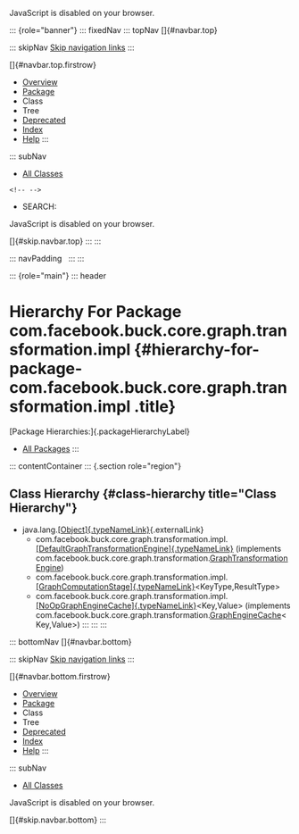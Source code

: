 <div>

JavaScript is disabled on your browser.

</div>

::: {role="banner"}
::: fixedNav
::: topNav
[]{#navbar.top}

::: skipNav
[Skip navigation links](#skip.navbar.top "Skip navigation links")
:::

[]{#navbar.top.firstrow}

-   [Overview](../../../../../../../index.html)
-   [Package](package-summary.html)
-   Class
-   Tree
-   [Deprecated](../../../../../../../deprecated-list.html)
-   [Index](../../../../../../../index-all.html)
-   [Help](../../../../../../../help-doc.html)
:::

::: subNav
-   [All Classes](../../../../../../../allclasses.html)

```{=html}
<!-- -->
```
-   SEARCH:

<div>

<div>

JavaScript is disabled on your browser.

</div>

</div>

[]{#skip.navbar.top}
:::
:::

::: navPadding
 
:::
:::

::: {role="main"}
::: header
# Hierarchy For Package com.facebook.buck.core.graph.transformation.impl {#hierarchy-for-package-com.facebook.buck.core.graph.transformation.impl .title}

[Package Hierarchies:]{.packageHierarchyLabel}

-   [All Packages](../../../../../../../overview-tree.html)
:::

::: contentContainer
::: {.section role="region"}
## Class Hierarchy {#class-hierarchy title="Class Hierarchy"}

-   java.lang.[[Object]{.typeNameLink}](http://docs.oracle.com/javase/7/docs/api/java/lang/Object.html?is-external=true "class or interface in java.lang"){.externalLink}
    -   com.facebook.buck.core.graph.transformation.impl.[[DefaultGraphTransformationEngine]{.typeNameLink}](DefaultGraphTransformationEngine.html "class in com.facebook.buck.core.graph.transformation.impl")
        (implements
        com.facebook.buck.core.graph.transformation.[GraphTransformationEngine](../GraphTransformationEngine.html "interface in com.facebook.buck.core.graph.transformation"))
    -   com.facebook.buck.core.graph.transformation.impl.[[GraphComputationStage]{.typeNameLink}](GraphComputationStage.html "class in com.facebook.buck.core.graph.transformation.impl")\<KeyType,​ResultType\>
    -   com.facebook.buck.core.graph.transformation.impl.[[NoOpGraphEngineCache]{.typeNameLink}](NoOpGraphEngineCache.html "class in com.facebook.buck.core.graph.transformation.impl")\<Key,​Value\>
        (implements
        com.facebook.buck.core.graph.transformation.[GraphEngineCache](../GraphEngineCache.html "interface in com.facebook.buck.core.graph.transformation")\<Key,​Value\>)
:::
:::
:::

::: bottomNav
[]{#navbar.bottom}

::: skipNav
[Skip navigation links](#skip.navbar.bottom "Skip navigation links")
:::

[]{#navbar.bottom.firstrow}

-   [Overview](../../../../../../../index.html)
-   [Package](package-summary.html)
-   Class
-   Tree
-   [Deprecated](../../../../../../../deprecated-list.html)
-   [Index](../../../../../../../index-all.html)
-   [Help](../../../../../../../help-doc.html)
:::

::: subNav
-   [All Classes](../../../../../../../allclasses.html)

<div>

<div>

JavaScript is disabled on your browser.

</div>

</div>

[]{#skip.navbar.bottom}
:::
